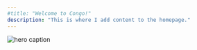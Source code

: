 ```yaml
---
#title: "Welcome to Congo!"
description: "This is where I add content to the homepage."
---
```

![hero caption](/images/pexels-raebaskinphotos-1576667.jpg)
